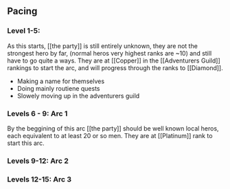 ## Pacing
### Level 1-5: 
As this starts, [[the party]] is still entirely unknown, they are not the strongest hero by far, (normal heros very highest ranks are ~10) and still have to go quite a ways. They are at [[Copper]] in the [[Adventurers Guild]] rankings to start the arc, and will progress through the ranks to [[Diamond]].
- Making a name for themselves
- Doing mainly routiene quests
- Slowely moving up in the adventurers guild

### Levels 6 - 9: Arc 1 
By the beggining of this arc [[the party]] should be well known local heros, each equivalent to at least 20 or so men. They are at [[Platinum]] rank to start this arc.

### Levels 9-12: Arc 2


### Levels 12-15: Arc 3